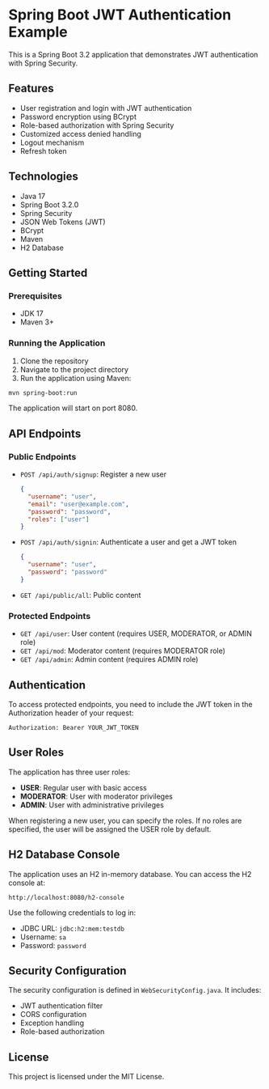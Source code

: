 # Spring Boot JWT Authentication Example

This is a Spring Boot 3.2 application that demonstrates JWT authentication with Spring Security.

## Features

- User registration and login with JWT authentication
- Password encryption using BCrypt
- Role-based authorization with Spring Security
- Customized access denied handling
- Logout mechanism
- Refresh token

## Technologies

- Java 17
- Spring Boot 3.2.0
- Spring Security
- JSON Web Tokens (JWT)
- BCrypt
- Maven
- H2 Database

## Getting Started

### Prerequisites

- JDK 17
- Maven 3+

### Running the Application

1. Clone the repository
2. Navigate to the project directory
3. Run the application using Maven:

```bash
mvn spring-boot:run
```

The application will start on port 8080.

## API Endpoints

### Public Endpoints

- `POST /api/auth/signup`: Register a new user
  ```json
  {
    "username": "user",
    "email": "user@example.com",
    "password": "password",
    "roles": ["user"]
  }
  ```

- `POST /api/auth/signin`: Authenticate a user and get a JWT token
  ```json
  {
    "username": "user",
    "password": "password"
  }
  ```

- `GET /api/public/all`: Public content

### Protected Endpoints

- `GET /api/user`: User content (requires USER, MODERATOR, or ADMIN role)
- `GET /api/mod`: Moderator content (requires MODERATOR role)
- `GET /api/admin`: Admin content (requires ADMIN role)

## Authentication

To access protected endpoints, you need to include the JWT token in the Authorization header of your request:

```
Authorization: Bearer YOUR_JWT_TOKEN
```

## User Roles

The application has three user roles:

- **USER**: Regular user with basic access
- **MODERATOR**: User with moderator privileges
- **ADMIN**: User with administrative privileges

When registering a new user, you can specify the roles. If no roles are specified, the user will be assigned the USER role by default.

## H2 Database Console

The application uses an H2 in-memory database. You can access the H2 console at:

```
http://localhost:8080/h2-console
```

Use the following credentials to log in:
- JDBC URL: `jdbc:h2:mem:testdb`
- Username: `sa`
- Password: `password`

## Security Configuration

The security configuration is defined in `WebSecurityConfig.java`. It includes:

- JWT authentication filter
- CORS configuration
- Exception handling
- Role-based authorization

## License

This project is licensed under the MIT License.